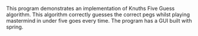 This program demonstrates an implementation of Knuths Five Guess algorithm.
This algorithm correctly guesses the correct pegs whilst playing mastermind in under five goes every time.
The program has a GUI built with spring.
